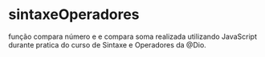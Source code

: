 # sintaxeOperadores
função compara número e e compara soma realizada utilizando JavaScript durante pratica do curso de Sintaxe e Operadores da @Dio.
